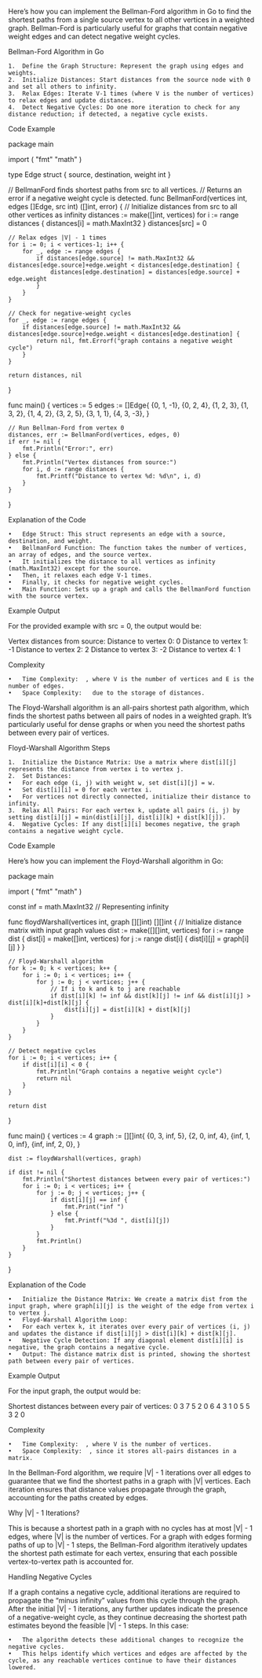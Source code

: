 Here’s how you can implement the Bellman-Ford algorithm in Go to find the shortest paths from a single source vertex to all other vertices in a weighted graph. Bellman-Ford is particularly useful for graphs that contain negative weight edges and can detect negative weight cycles.

Bellman-Ford Algorithm in Go

	1.	Define the Graph Structure: Represent the graph using edges and weights.
	2.	Initialize Distances: Start distances from the source node with 0 and set all others to infinity.
	3.	Relax Edges: Iterate V-1 times (where V is the number of vertices) to relax edges and update distances.
	4.	Detect Negative Cycles: Do one more iteration to check for any distance reduction; if detected, a negative cycle exists.

Code Example

package main

import (
    "fmt"
    "math"
)

type Edge struct {
    source, destination, weight int
}

// BellmanFord finds shortest paths from src to all vertices.
// Returns an error if a negative weight cycle is detected.
func BellmanFord(vertices int, edges []Edge, src int) ([]int, error) {
    // Initialize distances from src to all other vertices as infinity
    distances := make([]int, vertices)
    for i := range distances {
        distances[i] = math.MaxInt32
    }
    distances[src] = 0

    // Relax edges |V| - 1 times
    for i := 0; i < vertices-1; i++ {
        for _, edge := range edges {
            if distances[edge.source] != math.MaxInt32 && distances[edge.source]+edge.weight < distances[edge.destination] {
                distances[edge.destination] = distances[edge.source] + edge.weight
            }
        }
    }

    // Check for negative-weight cycles
    for _, edge := range edges {
        if distances[edge.source] != math.MaxInt32 && distances[edge.source]+edge.weight < distances[edge.destination] {
            return nil, fmt.Errorf("graph contains a negative weight cycle")
        }
    }

    return distances, nil
}

func main() {
    vertices := 5
    edges := []Edge{
        {0, 1, -1},
        {0, 2, 4},
        {1, 2, 3},
        {1, 3, 2},
        {1, 4, 2},
        {3, 2, 5},
        {3, 1, 1},
        {4, 3, -3},
    }

    // Run Bellman-Ford from vertex 0
    distances, err := BellmanFord(vertices, edges, 0)
    if err != nil {
        fmt.Println("Error:", err)
    } else {
        fmt.Println("Vertex distances from source:")
        for i, d := range distances {
            fmt.Printf("Distance to vertex %d: %d\n", i, d)
        }
    }
}

Explanation of the Code

	•	Edge Struct: This struct represents an edge with a source, destination, and weight.
	•	BellmanFord Function: The function takes the number of vertices, an array of edges, and the source vertex.
	•	It initializes the distance to all vertices as infinity (math.MaxInt32) except for the source.
	•	Then, it relaxes each edge V-1 times.
	•	Finally, it checks for negative weight cycles.
	•	Main Function: Sets up a graph and calls the BellmanFord function with the source vertex.

Example Output

For the provided example with src = 0, the output would be:

Vertex distances from source:
Distance to vertex 0: 0
Distance to vertex 1: -1
Distance to vertex 2: 2
Distance to vertex 3: -2
Distance to vertex 4: 1

Complexity

	•	Time Complexity: ￼, where V is the number of vertices and E is the number of edges.
	•	Space Complexity: ￼ due to the storage of distances.


The Floyd-Warshall algorithm is an all-pairs shortest path algorithm, which finds the shortest paths between all pairs of nodes in a weighted graph. It’s particularly useful for dense graphs or when you need the shortest paths between every pair of vertices.

Floyd-Warshall Algorithm Steps

	1.	Initialize the Distance Matrix: Use a matrix where dist[i][j] represents the distance from vertex i to vertex j.
	2.	Set Distances:
	•	For each edge (i, j) with weight w, set dist[i][j] = w.
	•	Set dist[i][i] = 0 for each vertex i.
	•	For vertices not directly connected, initialize their distance to infinity.
	3.	Relax All Pairs: For each vertex k, update all pairs (i, j) by setting dist[i][j] = min(dist[i][j], dist[i][k] + dist[k][j]).
	4.	Negative Cycles: If any dist[i][i] becomes negative, the graph contains a negative weight cycle.

Code Example

Here’s how you can implement the Floyd-Warshall algorithm in Go:

package main

import (
    "fmt"
    "math"
)

const inf = math.MaxInt32 // Representing infinity

func floydWarshall(vertices int, graph [][]int) [][]int {
    // Initialize distance matrix with input graph values
    dist := make([][]int, vertices)
    for i := range dist {
        dist[i] = make([]int, vertices)
        for j := range dist[i] {
            dist[i][j] = graph[i][j]
        }
    }

    // Floyd-Warshall algorithm
    for k := 0; k < vertices; k++ {
        for i := 0; i < vertices; i++ {
            for j := 0; j < vertices; j++ {
                // If i to k and k to j are reachable
                if dist[i][k] != inf && dist[k][j] != inf && dist[i][j] > dist[i][k]+dist[k][j] {
                    dist[i][j] = dist[i][k] + dist[k][j]
                }
            }
        }
    }

    // Detect negative cycles
    for i := 0; i < vertices; i++ {
        if dist[i][i] < 0 {
            fmt.Println("Graph contains a negative weight cycle")
            return nil
        }
    }

    return dist
}

func main() {
    vertices := 4
    graph := [][]int{
        {0, 3, inf, 5},
        {2, 0, inf, 4},
        {inf, 1, 0, inf},
        {inf, inf, 2, 0},
    }

    dist := floydWarshall(vertices, graph)

    if dist != nil {
        fmt.Println("Shortest distances between every pair of vertices:")
        for i := 0; i < vertices; i++ {
            for j := 0; j < vertices; j++ {
                if dist[i][j] == inf {
                    fmt.Print("inf ")
                } else {
                    fmt.Printf("%3d ", dist[i][j])
                }
            }
            fmt.Println()
        }
    }
}

Explanation of the Code

	•	Initialize the Distance Matrix: We create a matrix dist from the input graph, where graph[i][j] is the weight of the edge from vertex i to vertex j.
	•	Floyd-Warshall Algorithm Loop:
	•	For each vertex k, it iterates over every pair of vertices (i, j) and updates the distance if dist[i][j] > dist[i][k] + dist[k][j].
	•	Negative Cycle Detection: If any diagonal element dist[i][i] is negative, the graph contains a negative cycle.
	•	Output: The distance matrix dist is printed, showing the shortest path between every pair of vertices.

Example Output

For the input graph, the output would be:

Shortest distances between every pair of vertices:
  0   3   7   5 
  2   0   6   4 
  3   1   0   5 
  5   3   2   0 

Complexity

	•	Time Complexity: ￼, where V is the number of vertices.
	•	Space Complexity: ￼, since it stores all-pairs distances in a matrix.

In the Bellman-Ford algorithm, we require |V| - 1 iterations over all edges to guarantee that we find the shortest paths in a graph with |V| vertices. Each iteration ensures that distance values propagate through the graph, accounting for the paths created by edges.

Why |V| - 1 Iterations?

This is because a shortest path in a graph with no cycles has at most |V| - 1 edges, where |V| is the number of vertices. For a graph with edges forming paths of up to |V| - 1 steps, the Bellman-Ford algorithm iteratively updates the shortest path estimate for each vertex, ensuring that each possible vertex-to-vertex path is accounted for.

Handling Negative Cycles

If a graph contains a negative cycle, additional iterations are required to propagate the “minus infinity” values from this cycle through the graph. After the initial |V| - 1 iterations, any further updates indicate the presence of a negative-weight cycle, as they continue decreasing the shortest path estimates beyond the feasible |V| - 1 steps. In this case:

	•	The algorithm detects these additional changes to recognize the negative cycles.
	•	This helps identify which vertices and edges are affected by the cycle, as any reachable vertices continue to have their distances lowered.